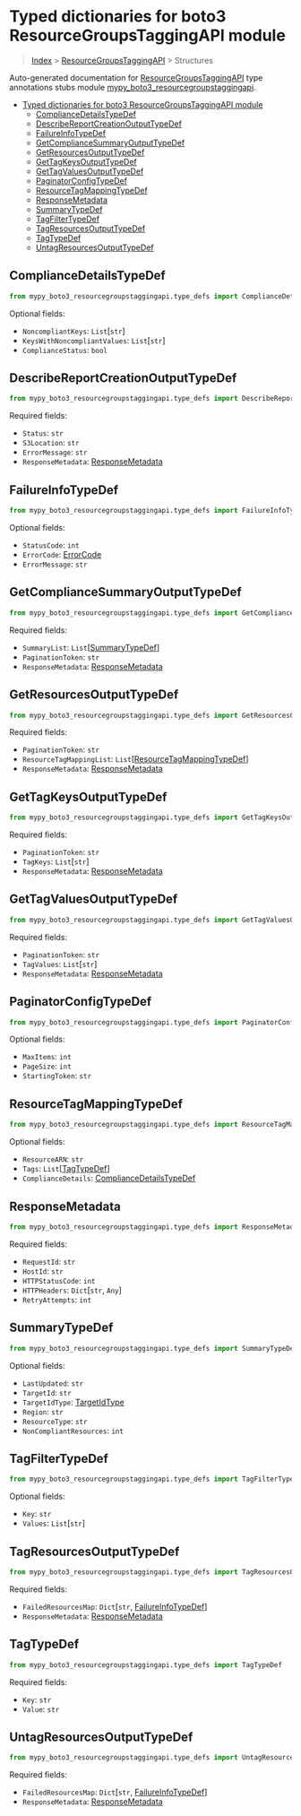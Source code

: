 # Typed dictionaries for boto3 ResourceGroupsTaggingAPI module

> [Index](../README.md) > [ResourceGroupsTaggingAPI](./README.md) > Structures

Auto-generated documentation for
[ResourceGroupsTaggingAPI](https://boto3.amazonaws.com/v1/documentation/api/latest/reference/services/resourcegroupstaggingapi.html#ResourceGroupsTaggingAPI)
type annotations stubs module
[mypy_boto3_resourcegroupstaggingapi](https://pypi.org/project/mypy-boto3-resourcegroupstaggingapi/).

- [Typed dictionaries for boto3 ResourceGroupsTaggingAPI module](#typed-dictionaries-for-boto3-resourcegroupstaggingapi-module)
  - [ComplianceDetailsTypeDef](#compliancedetailstypedef)
  - [DescribeReportCreationOutputTypeDef](#describereportcreationoutputtypedef)
  - [FailureInfoTypeDef](#failureinfotypedef)
  - [GetComplianceSummaryOutputTypeDef](#getcompliancesummaryoutputtypedef)
  - [GetResourcesOutputTypeDef](#getresourcesoutputtypedef)
  - [GetTagKeysOutputTypeDef](#gettagkeysoutputtypedef)
  - [GetTagValuesOutputTypeDef](#gettagvaluesoutputtypedef)
  - [PaginatorConfigTypeDef](#paginatorconfigtypedef)
  - [ResourceTagMappingTypeDef](#resourcetagmappingtypedef)
  - [ResponseMetadata](#responsemetadata)
  - [SummaryTypeDef](#summarytypedef)
  - [TagFilterTypeDef](#tagfiltertypedef)
  - [TagResourcesOutputTypeDef](#tagresourcesoutputtypedef)
  - [TagTypeDef](#tagtypedef)
  - [UntagResourcesOutputTypeDef](#untagresourcesoutputtypedef)

## ComplianceDetailsTypeDef

```python
from mypy_boto3_resourcegroupstaggingapi.type_defs import ComplianceDetailsTypeDef
```

Optional fields:

- `NoncompliantKeys`: `List`\[`str`\]
- `KeysWithNoncompliantValues`: `List`\[`str`\]
- `ComplianceStatus`: `bool`

## DescribeReportCreationOutputTypeDef

```python
from mypy_boto3_resourcegroupstaggingapi.type_defs import DescribeReportCreationOutputTypeDef
```

Required fields:

- `Status`: `str`
- `S3Location`: `str`
- `ErrorMessage`: `str`
- `ResponseMetadata`:
  [ResponseMetadata](https://vemel.github.io/boto3_stubs_docs/mypy_boto3_resourcegroupstaggingapi/type_defs.html#responsemetadata)

## FailureInfoTypeDef

```python
from mypy_boto3_resourcegroupstaggingapi.type_defs import FailureInfoTypeDef
```

Optional fields:

- `StatusCode`: `int`
- `ErrorCode`:
  [ErrorCode](https://vemel.github.io/boto3_stubs_docs/mypy_boto3_resourcegroupstaggingapi/literals.html#errorcode)
- `ErrorMessage`: `str`

## GetComplianceSummaryOutputTypeDef

```python
from mypy_boto3_resourcegroupstaggingapi.type_defs import GetComplianceSummaryOutputTypeDef
```

Required fields:

- `SummaryList`:
  `List`\[[SummaryTypeDef](https://vemel.github.io/boto3_stubs_docs/mypy_boto3_resourcegroupstaggingapi/type_defs.html#summarytypedef)\]
- `PaginationToken`: `str`
- `ResponseMetadata`:
  [ResponseMetadata](https://vemel.github.io/boto3_stubs_docs/mypy_boto3_resourcegroupstaggingapi/type_defs.html#responsemetadata)

## GetResourcesOutputTypeDef

```python
from mypy_boto3_resourcegroupstaggingapi.type_defs import GetResourcesOutputTypeDef
```

Required fields:

- `PaginationToken`: `str`
- `ResourceTagMappingList`:
  `List`\[[ResourceTagMappingTypeDef](https://vemel.github.io/boto3_stubs_docs/mypy_boto3_resourcegroupstaggingapi/type_defs.html#resourcetagmappingtypedef)\]
- `ResponseMetadata`:
  [ResponseMetadata](https://vemel.github.io/boto3_stubs_docs/mypy_boto3_resourcegroupstaggingapi/type_defs.html#responsemetadata)

## GetTagKeysOutputTypeDef

```python
from mypy_boto3_resourcegroupstaggingapi.type_defs import GetTagKeysOutputTypeDef
```

Required fields:

- `PaginationToken`: `str`
- `TagKeys`: `List`\[`str`\]
- `ResponseMetadata`:
  [ResponseMetadata](https://vemel.github.io/boto3_stubs_docs/mypy_boto3_resourcegroupstaggingapi/type_defs.html#responsemetadata)

## GetTagValuesOutputTypeDef

```python
from mypy_boto3_resourcegroupstaggingapi.type_defs import GetTagValuesOutputTypeDef
```

Required fields:

- `PaginationToken`: `str`
- `TagValues`: `List`\[`str`\]
- `ResponseMetadata`:
  [ResponseMetadata](https://vemel.github.io/boto3_stubs_docs/mypy_boto3_resourcegroupstaggingapi/type_defs.html#responsemetadata)

## PaginatorConfigTypeDef

```python
from mypy_boto3_resourcegroupstaggingapi.type_defs import PaginatorConfigTypeDef
```

Optional fields:

- `MaxItems`: `int`
- `PageSize`: `int`
- `StartingToken`: `str`

## ResourceTagMappingTypeDef

```python
from mypy_boto3_resourcegroupstaggingapi.type_defs import ResourceTagMappingTypeDef
```

Optional fields:

- `ResourceARN`: `str`
- `Tags`:
  `List`\[[TagTypeDef](https://vemel.github.io/boto3_stubs_docs/mypy_boto3_resourcegroupstaggingapi/type_defs.html#tagtypedef)\]
- `ComplianceDetails`:
  [ComplianceDetailsTypeDef](https://vemel.github.io/boto3_stubs_docs/mypy_boto3_resourcegroupstaggingapi/type_defs.html#compliancedetailstypedef)

## ResponseMetadata

```python
from mypy_boto3_resourcegroupstaggingapi.type_defs import ResponseMetadata
```

Required fields:

- `RequestId`: `str`
- `HostId`: `str`
- `HTTPStatusCode`: `int`
- `HTTPHeaders`: `Dict`\[`str`, `Any`\]
- `RetryAttempts`: `int`

## SummaryTypeDef

```python
from mypy_boto3_resourcegroupstaggingapi.type_defs import SummaryTypeDef
```

Optional fields:

- `LastUpdated`: `str`
- `TargetId`: `str`
- `TargetIdType`:
  [TargetIdType](https://vemel.github.io/boto3_stubs_docs/mypy_boto3_resourcegroupstaggingapi/literals.html#targetidtype)
- `Region`: `str`
- `ResourceType`: `str`
- `NonCompliantResources`: `int`

## TagFilterTypeDef

```python
from mypy_boto3_resourcegroupstaggingapi.type_defs import TagFilterTypeDef
```

Optional fields:

- `Key`: `str`
- `Values`: `List`\[`str`\]

## TagResourcesOutputTypeDef

```python
from mypy_boto3_resourcegroupstaggingapi.type_defs import TagResourcesOutputTypeDef
```

Required fields:

- `FailedResourcesMap`: `Dict`\[`str`,
  [FailureInfoTypeDef](https://vemel.github.io/boto3_stubs_docs/mypy_boto3_resourcegroupstaggingapi/type_defs.html#failureinfotypedef)\]
- `ResponseMetadata`:
  [ResponseMetadata](https://vemel.github.io/boto3_stubs_docs/mypy_boto3_resourcegroupstaggingapi/type_defs.html#responsemetadata)

## TagTypeDef

```python
from mypy_boto3_resourcegroupstaggingapi.type_defs import TagTypeDef
```

Required fields:

- `Key`: `str`
- `Value`: `str`

## UntagResourcesOutputTypeDef

```python
from mypy_boto3_resourcegroupstaggingapi.type_defs import UntagResourcesOutputTypeDef
```

Required fields:

- `FailedResourcesMap`: `Dict`\[`str`,
  [FailureInfoTypeDef](https://vemel.github.io/boto3_stubs_docs/mypy_boto3_resourcegroupstaggingapi/type_defs.html#failureinfotypedef)\]
- `ResponseMetadata`:
  [ResponseMetadata](https://vemel.github.io/boto3_stubs_docs/mypy_boto3_resourcegroupstaggingapi/type_defs.html#responsemetadata)
